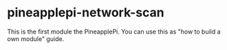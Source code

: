 # pineapplepi-network-scan
This is the first module the PineapplePi. You can use this as "how to build a own module" guide.
